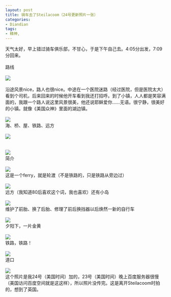 ```yaml
---
layout: post
title: 骑车去了Steilacoom（24号更新照片一张）
categories:
- Diandian
tags:
- 精神, 
---
```

天气太好，早上错过骑车俱乐部，不甘心，于是下午自己去。4:05分出发，7:09分回来。
<br />
<br />路线
<br />
<br />
<img src="http://m2.img.srcdd.com/farm5/d/2012/0627/10/CC689C4728E1605BF68955F6A174CD78_B500_900_500_206.PNG" />
<br />
<br />沿途风景nice，路人也很nice。中途在一个医院迷路（经过医院，但是医院太大）看到个司机，后来回来的时候他开车看到我还打招呼。到了小镇，人人都是笑容满面的，我跟一个路人说这里风景很美，他还说耶稣爱你……无语。很宁静，很美好的小镇。就像《美国众神》里面的湖边镇。
<br />
<br />
<img src="http://m1.img.srcdd.com/farm4/d/2012/0627/10/502A412BC07A5DB0E5D2A01AC9213199_B500_900_500_281.JPEG" />
<br />海、桥、屋、铁路、远方
<br />
<br />
<img src="http://m2.img.srcdd.com/farm5/d/2012/0627/10/097FB021ECF5CB434F6ED40266BC8BDE_B500_900_500_281.JPEG" />
<br />
<br />
<br />
<img src="http://m2.img.srcdd.com/farm5/d/2012/0627/10/72E04FB30BBB3E482FFC46C0E4DB1219_B500_900_500_281.JPEG" />
<br />简介
<br />
<br />
<img src="http://m3.img.srcdd.com/farm5/d/2012/0627/10/B26A6FF48E9F3313EA081BC3A11E1E9E_B500_900_500_281.JPEG" />
<br />这是一个ferry，就是轮渡（不是铁路的，只是铁路从旁边过）
<br />
<br />
<img src="http://m1.img.srcdd.com/farm5/d/2012/0627/10/021A3EADC8C2DE3E090186A690793EB5_B500_900_500_281.JPEG" />
<br />远方（我知道80后喜欢这个词，我也喜欢）还有小岛
<br />
<br />
<img src="http://m3.img.srcdd.com/farm5/d/2012/0627/10/2A687A77FE1ECD151C60848E9C2A0AA2_B500_900_500_281.JPEG" />
<br />维护了前胎、换了后胎、修理了前后换挡器以后焕然一新的自行车
<br />
<br />
<img src="http://m1.img.srcdd.com/farm5/d/2012/0627/10/5578209E3AE880E53F9C82E9DD337449_B500_900_500_281.JPEG" />
<br />夕阳下，一片金黄
<br />
<br />
<img src="http://m2.img.srcdd.com/farm5/d/2012/0627/10/FFCB6CFA21D6A9262C80F8E2422499CC_B500_900_500_281.JPEG" />
<br />铁路，铁路！
<br />
<br />
<img src="http://m3.img.srcdd.com/farm4/d/2012/0627/10/23D8E537196A1092D3675BE1EE2A14A6_B500_900_500_281.JPEG" />
<br />道口
<br />
<br />
<img src="http://m3.img.srcdd.com/farm4/d/2012/0627/10/EFAD775D90FEF99702F9F1DA4587F58E_B500_900_500_281.JPEG" />
<br />这个照片是我24号（美国时间）加的，23号（美国时间）晚上百度服务器很慢（美国访问百度空间就是这这样），所以照片没传完。这是离开Steilacoom时拍的，想到了英国。